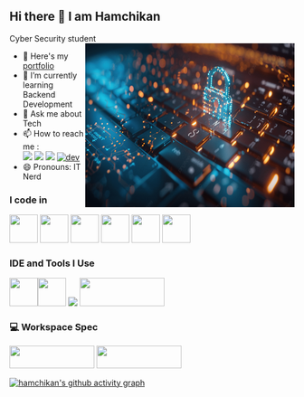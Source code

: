## Hi there 👋 I am Hamchikan

Cyber Security student
<img align="right" width="370" height="290" src="https://github.com/hamchikan/hamchikan/blob/main/pngtree-computer-and-network-security-vulnerability-concept-open-padlock-on-keyboard-image_15745805.jpg">
- 🔭 Here's my [portfolio](https://portfolio-848424770.development.catalystserverless.com/app/index.html#)                                                 
- 🌱 I’m currently learning Backend Development
- 💬 Ask me about Tech
- 📫 How to reach me :
<br /> [<img src="https://img.shields.io/badge/Twitter-1DA1F2?style=for-the-badge&logo=twitter&logoColor=white" />](https://twitter.com/Hamchikan) [<img src="https://img.shields.io/badge/LinkedIn-0077B5?style=for-the-badge&logo=linkedin&logoColor=white" />](https://www.linkedin.com/in/hamchikan-nirmaleswaran-05426728a/)
[<img src='https://img.shields.io/badge/Medium-12100E?style=for-the-badge&logo=medium&logoColor=white'>](https://medium.com/@hamchikan)
[<img src="https://img.icons8.com/windows/64/dev.png" alt="dev"/>](https://dev.to/hamchikan)
- 😄 Pronouns: IT Nerd

### I code in
<img height="50" width="50" src="https://img.icons8.com/color/48/000000/python.png" /> <img height="50" width="50" src="https://img.icons8.com/color/48/000000/html-5.png" /> <img height="50" width="50" src="https://img.icons8.com/color/48/000000/css3.png" /> <img height="50" width="50" src="https://img.icons8.com/color/48/000000/bootstrap.png" />
<img height="50" width="50" src="https://img.icons8.com/color/48/000000/javascript.png"/>  <img height="50" width="50" src="https://img.icons8.com/color/48/000000/mysql-logo.png"/> 
### IDE and Tools I Use
<img height="50" width="50" src="https://img.icons8.com/color/48/000000/visual-studio-code-2019.png"/><img height="50" width="50" src="https://img.icons8.com/color/50/000000/git.png"/> <img height="50" src="https://img.icons8.com/color/480/null/notion--v1.png" />
<img height='50' width='150' src='https://img.shields.io/badge/Wordpress-21759B?style=for-the-badge&logo=wordpress&logoColor=white'>

### 💻 Workspace Spec
<img height='40' width='150' src='https://img.shields.io/badge/Windows-0078D6?style=for-the-badge&logo=windows&logoColor=white'>
<img height='40' width='150' src='https://img.shields.io/badge/Kali_Linux-557C94?style=for-the-badge&logo=kali-linux&logoColor=white'>

[![hamchikan's github activity graph](https://github-readme-activity-graph.vercel.app/graph?username=hamchikan&bg_color=000000&color=ffffff&line=00ff00&point=ffffff&area=true&hide_border=true)](https://github.com/ashutosh00710/github-readme-activity-graph)
